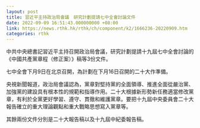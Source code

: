 ```yaml
---
layout: post
title: 習近平主持政治局會議　研究計劃提請七中全會討論文件
date: 2022-09-09 16:51:43.000000000 +08:00
link: https://news.rthk.hk/rthk/ch/component/k2/1666236-20220909.htm
categories: rthk
---
```


中共中央總書記習近平主持召開政治局會議，研究計劃提請十九屆七中全會討論的《中國共產黨章程（修正案）》稿等3份文件。

七中全會下月9日在北京召開，為計劃在下月16日召開的二十大作準備。

央視新聞報道，政治局會議認為，黨章對堅持黨的全面領導、推進全面從嚴治黨、加強黨的建設具有根本性的規範和指導作用。二十大根據新形勢新任務適當修改黨章，有利於全黨更好學習、遵守、貫徹和維護黨章。要把十九屆中央委員會二十大報告確立的重大理論觀點和重大戰略思想寫入黨章等。

其餘兩份文件分別是二十大報告稿以及十九屆中紀委報告稿。
